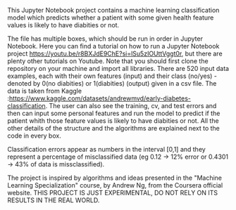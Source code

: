 This Jupyter Notebook project contains a machine learning classification model which predicts whether a patient with some given health feature values is likely to have diabities or not.

The file has multiple boxes, which should be run in order in Jupyter Notebook. Here you can find a tutorial on how to run a Jupyter Notebook project https://youtu.be/r8BXJdE9ChE?si=lSu5zIOUttVggt0r, but there are plenty other tutorials on Youtube. Note that you should first clone the repository on your machine and import all libraries. There are 520 input data examples, each with their own features (input) and their class (no/yes) - denoted by 0(no diabities) or 1(diabities) (output) given in a csv file. The data is taken from Kaggle :https://www.kaggle.com/datasets/andrewmvd/early-diabetes-classification. The user can also see the training, cv, and test errors and then can input some personal features and run the model to predict if the patient whith those feature values is likely to have diabities or not. All the other details of the structure and the algorithms are explained next to the code in every box.

Classification errors appear as numbers in the interval [0,1] and they represent a percentage of misclassified data (eg 0.12 -> 12% error or 0.4301 -> 43% of data is missclassified).

The project is inspired by algorithms and ideas presented in the "Machine Learning Specialization" course, by Andrew Ng, from the Coursera official website. 
THIS PROJECT IS JUST EXPERIMENTAL, DO NOT RELY ON ITS RESULTS IN THE REAL WORLD.


